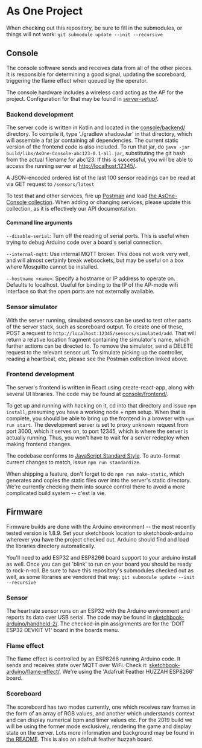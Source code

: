 # As One Project

When checking out this repository, be sure to fill in the submodules, or things will not work: `git submodule update --init --recursive`

## Console

The console software sends and receives data from all of the other pieces. It is responsible for determining a good signal, updating the scoreboard, triggering the flame effect when queued by the operator.

The console hardware includes a wireless card acting as the AP for the project. Configuration for that may be found in [server-setup/](./server-setup/).

### Backend development

The server code is written in Kotlin and located in the [console/backend/](./console/backend/) directory. To compile it, type './gradlew shadowJar' in that directory, which will assemble a fat jar containing all dependencies. The current static version of the frontend code is also included. To run that jar, do `java -jar build/libs/AsOne-Console-abc123-0.1-all.jar`, substituting the git hash from the actual filename for abc123. If this is successful, you will be able to access the running server at [http://localhost:12345/](http://localhost:12345/).

A JSON-encoded ordered list of the last 100 sensor readings can be read at via GET request to `/sensors/latest`

To test that and other services, fire up [Postman](https://www.getpostman.com/) and load [the AsOne-Console collection](./console/AsOne-Console.postman_collection.json). When adding or changing services, please update this collection, as it is effectively our API documentation.

#### Command line arguments
`--disable-serial`: Turn off the reading of serial ports. This is useful when trying to debug Arduino code over a board's serial connection.

`--internal-mqtt`: Use internal MQTT broker. This does not work very well, and will almost certainly break websockets, but may be useful on a box where Mosquitto cannot be installed.

`--hostname <name>`: Specify a hostname or IP address to operate on. Defaults to localhost. Useful for binding to the IP of the AP-mode wifi interface so that the open ports are not externally available.

### Sensor simulator

With the server running, simulated sensors can be used to test other parts of the server stack, such as scoreboard output. To create one of these, POST a request to `http://localhost:12345/sensors/simulated/add`. That will return a relative location fragment containing the simulator's name, which further actions can be directed to. To remove the simulator, send a DELETE request to the relevant sensor url. To simulate picking up the controller, reading a heartbeat, etc, please see the Postman collection linked above.

### Frontend development

The server's frontend is written in React using create-react-app, along with several UI libraries. The code may be found at [console/frontend/](./console/frontend/).

To get up and running with hacking on it, cd into that directory and issue `npm install`, presuming you have a working node + npm setup. When that is complete, you should be able to bring up the frontend in a browser with `npm run start`. The development server is set to proxy unknown request from port 3000, which it serves on, to port 12345, which is where the server is actually running. Thus, you won't have to wait for a server redeploy when making frontend changes.

The codebase conforms to [JavaScript Standard Style](https://standardjs.com/). To auto-format current changes to match, issue `npm run standardize`.

When shipping a feature, don't forget to do `npm run make-static`, which generates and copies the static files over into the server's static directory. We're currently checking them into source control there to avoid a more complicated build system -- c'est la vie.

## Firmware

Firmware builds are done with the Arduino environment -- the most recently tested version is 1.8.9. Set your sketchbook location to sketchbook-arduino wherever you have the project checked out. Arduino should find and load the libraries directory automatically.

You'll need to add ESP32 and ESP8266 board support to your arduino install as well. Once you can get 'blink' to run on your board you should be ready to rock-n-roll. Be sure to have this repository's submodules checked out as well, as some libraries are vendored that way: `git submodule update --init --recursive`

### Sensor

The heartrate sensor runs on an ESP32 with the Arduino environment and reports its data over USB serial. The code may be found in [sketchbook-arduino/handheld-2/](./sketchbook-arduino/handheld-2/). The checked-in pin assignments are for the 'DOIT ESP32 DEVKIT V1' board in the boards menu.

### Flame effect

The flame effect is controlled by an ESP8266 running Arduino code. It sends and receives state over MQTT over WiFi. Check it: [sketchbook-arduino/flame-effect/](./sketchbook-arduino/flame-effect/). We're using the 'Adafruit Feather HUZZAH ESP8266' board.

### Scoreboard

The scoreboard has two modes currently, one which receives raw frames in the form of an array of RGB values, and another which understands context and can display numerical bpm and timer values etc. For the 2019 build we will be using the former mode exclusively, rendering the game and display state on the server. Lots more information and background may be found in [the README](./sketchbook-arduino/scoreboard/README.md). This is also an adafruit feather huzzah board.
